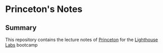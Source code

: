 # Princeton's Notes

## Summary
This repository contains the lecture notes of [Princeton](https://github.com/princeton98) for the [Lighthouse Labs](https://www.lighthouselabs.ca/) bootcamp